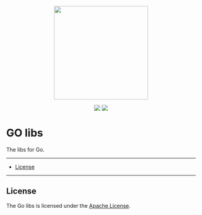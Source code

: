 <p align="center"><img src="etc/assets/mongo-gopher.png" width="250"></p>
<p align="center">
  <a href="https://goreportcard.com/badge/github.com/learninto/go-libs"><img src="https://goreportcard.com/badge/github.com/learninto/go-libs"></a>
  <a href="https://travis-ci.org/learninto/go-pkg.svg?branch=master"><img src="https://travis-ci.org/learninto/go-pkg"></a>
</p>

# GO libs

The libs for Go.

-------------------------
- [License](#license)



-------------------------
## License

The Go libs is licensed under the [Apache License](LICENSE).
